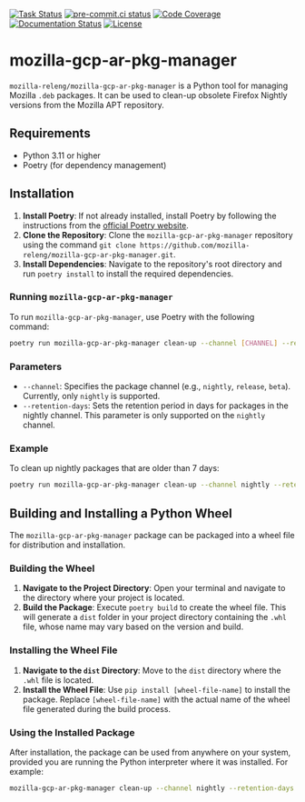 [![Task Status](https://firefox-ci-tc.services.mozilla.com/api/github/v1/repository/mozilla-releng/mozilla-gcp-ar-pkg-manager/main/badge.svg)](https://firefox-ci-tc.services.mozilla.com/api/github/v1/repository/mozilla-releng/mozilla-gcp-ar-pkg-manager/main/latest)
[![pre-commit.ci status](https://results.pre-commit.ci/badge/github/mozilla-releng/mozilla-gcp-ar-pkg-manager/main.svg)](https://results.pre-commit.ci/latest/github/mozilla-releng/mozilla-gcp-ar-pkg-manager/main)
[![Code Coverage](https://codecov.io/gh/mozilla-releng/mozilla-gcp-ar-pkg-manager/branch/main/graph/badge.svg?token=GJIV52ZQNP)](https://codecov.io/gh/mozilla-releng/mozilla-gcp-ar-pkg-manager)
[![Documentation Status](https://readthedocs.org/projects/mozilla-gcp-ar-pkg-manager/badge/?version=latest)](https://mozilla-gcp-ar-pkg-manager.readthedocs.io/en/latest/?badge=latest)
[![License](https://img.shields.io/badge/license-MPL%202.0-orange.svg)](http://mozilla.org/MPL/2.0)

# mozilla-gcp-ar-pkg-manager

`mozilla-releng/mozilla-gcp-ar-pkg-manager` is a Python tool for managing Mozilla `.deb` packages. It can be used to clean-up obsolete Firefox Nightly versions from the Mozilla APT repository.

## Requirements
- Python 3.11 or higher
- Poetry (for dependency management)

## Installation
1. **Install Poetry**: If not already installed, install Poetry by following the instructions from the [official Poetry website](https://python-poetry.org/docs/).
2. **Clone the Repository**: Clone the `mozilla-gcp-ar-pkg-manager` repository using the command `git clone https://github.com/mozilla-releng/mozilla-gcp-ar-pkg-manager.git`.
3. **Install Dependencies**: Navigate to the repository's root directory and run `poetry install` to install the required dependencies.

### Running `mozilla-gcp-ar-pkg-manager`
To run `mozilla-gcp-ar-pkg-manager`, use Poetry with the following command:
```bash
poetry run mozilla-gcp-ar-pkg-manager clean-up --channel [CHANNEL] --retention-days [DAYS]
```

### Parameters
- `--channel`: Specifies the package channel (e.g., `nightly`, `release`, `beta`). Currently, only `nightly` is supported.
- `--retention-days`: Sets the retention period in days for packages in the nightly channel. This parameter is only supported on the `nightly` channel.

### Example
To clean up nightly packages that are older than 7 days:

```bash
poetry run mozilla-gcp-ar-pkg-manager clean-up --channel nightly --retention-days 7
```

## Building and Installing a Python Wheel

The `mozilla-gcp-ar-pkg-manager` package can be packaged into a wheel file for distribution and installation.

### Building the Wheel
1. **Navigate to the Project Directory**: Open your terminal and navigate to the directory where your project is located.
2. **Build the Package**: Execute `poetry build` to create the wheel file. This will generate a `dist` folder in your project directory containing the `.whl` file, whose name may vary based on the version and build.

### Installing the Wheel File
1. **Navigate to the `dist` Directory**: Move to the `dist` directory where the `.whl` file is located.
2. **Install the Wheel File**: Use `pip install [wheel-file-name]` to install the package. Replace `[wheel-file-name]` with the actual name of the wheel file generated during the build process.

### Using the Installed Package
After installation, the package can be used from anywhere on your system, provided you are running the Python interpreter where it was installed. For example:

```bash
mozilla-gcp-ar-pkg-manager clean-up --channel nightly --retention-days 5
```
